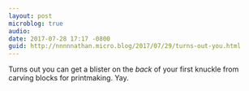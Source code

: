 ```yaml
---
layout: post
microblog: true
audio: 
date: 2017-07-28 17:17 -0800
guid: http://nnnnnathan.micro.blog/2017/07/29/turns-out-you.html
---
```

Turns out you can get a blister on the _back_ of your first knuckle from carving blocks for printmaking. Yay. 
